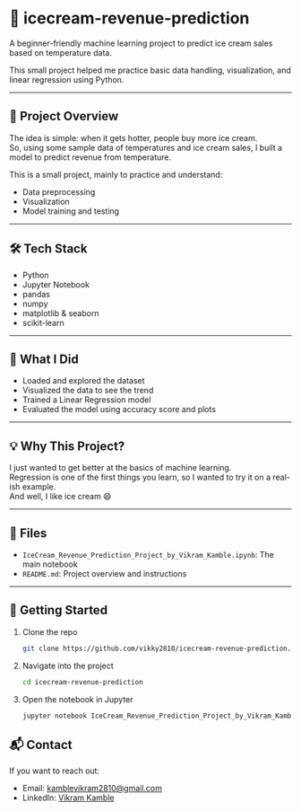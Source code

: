 # 🍦 icecream-revenue-prediction

A beginner-friendly machine learning project to predict ice cream sales based on temperature data.

This small project helped me practice basic data handling, visualization, and linear regression using Python.

---

## 📌 Project Overview

The idea is simple: when it gets hotter, people buy more ice cream.  
So, using some sample data of temperatures and ice cream sales, I built a model to predict revenue from temperature.

This is a small project, mainly to practice and understand:
- Data preprocessing
- Visualization
- Model training and testing

---

## 🛠️ Tech Stack

- Python
- Jupyter Notebook
- pandas
- numpy
- matplotlib & seaborn
- scikit-learn

---

## 🧠 What I Did

- Loaded and explored the dataset
- Visualized the data to see the trend
- Trained a Linear Regression model
- Evaluated the model using accuracy score and plots

---

## 💡 Why This Project?

I just wanted to get better at the basics of machine learning.  
Regression is one of the first things you learn, so I wanted to try it on a real-ish example.  
And well, I like ice cream 😄

---

## 📁 Files

- `IceCream_Revenue_Prediction_Project_by_Vikram_Kamble.ipynb`: The main notebook
- `README.md`: Project overview and instructions

---

## 🚀 Getting Started

1. Clone the repo  
   ```bash
   git clone https://github.com/vikky2810/icecream-revenue-prediction.git
   ```

2. Navigate into the project

   ```bash
   cd icecream-revenue-prediction
   ```

3. Open the notebook in Jupyter

   ```bash
   jupyter notebook IceCream_Revenue_Prediction_Project_by_Vikram_Kamble.ipynb
   ```


## 📬 Contact

If you want to reach out:

* Email: [kamblevikram2810@gmail.com](mailto:kamblevikram2810@gmail.com)
* LinkedIn: [Vikram Kamble](https://www.linkedin.com/in/vikramkamble/)



